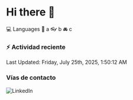 # Hi there 👋

:computer: Languages
:pencil: a
:eyeglasses: b
:oncoming_automobile: c

### :zap: Actividad reciente
<!--RECENT_ACTIVITY:start-->
<!--RECENT_ACTIVITY:end-->
<!--RECENT_ACTIVITY:last_update-->
Last Updated: Friday, July 25th, 2025, 1:50:12 AM
<!--RECENT_ACTIVITY:last_update_end-->

### Vías de contacto

![LinkedIn](https://www.linkedin.com/in/irving-hernández-226846205/)
